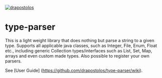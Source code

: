 [![drapostolos](https://circleci.com/gh/drapostolos/type-parser.svg?style=shield )](https://app.circleci.com/pipelines/github/drapostolos/type-parser)

type-parser
================

This is a light weight library that does nothing but parse a string to a given type. 
Supports all applicable java classes, such as Integer, File, Enum, Float etc., including generic Collection types/interfaces 
such as List, Set, Map, arrays and even custom made types. Also possible to register your own parsers.

See [User Guide] (https://github.com/drapostolos/type-parser/wiki).
